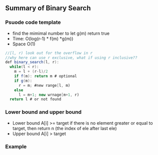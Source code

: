 ## Summary of Binary Search

### Psuode code template
- find the mimimal number to let g(m) return true
- Time: O(log(r-1) * f(m) *g(m))
- Space O(1)
```java
//[l, r) look out for the overflow in r
//why here can use r exclusive, what if using r inclusive??
def binary_search(l, r):
  while(l < r):
    m = l + (r-l)/2
    if f(m): return m # optional
    if g(m):
      r = m; #new range[l, m)
    else 
      l = m+1; new wrnage[m+1, r)
  return l # or not found
```

### Lower bound and upper bound
- Lower bound A[i] >= target
  if there is no element greater or equal to target, then return n (the index of ele after last ele)
- Upper bound A[i] > target

### Example
